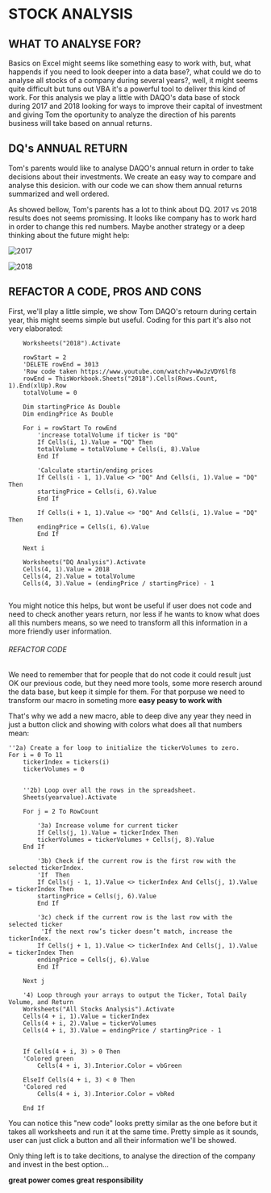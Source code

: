 # STOCK ANALYSIS

## WHAT TO ANALYSE FOR?

Basics on Excel might seems like something easy to work with, but, what happends if you need to look deeper into a data base?, what could we do to analyse all stocks of
a company during several years?, well, it might seems quite difficult but tuns out VBA it's a powerful tool to deliver this kind of work.
For this analysis we play a little with DAQO's data base of stock during 2017 and 2018 looking for ways to improve their capital of investment and giving Tom the oportunity 
to analyze the direction of his parents business will take based on annual returns. 

## DQ's ANNUAL RETURN

Tom's parents would like to analyse DAQO's annual return in order to take decisions about their investments. We create an easy way to compare and analyse this desicion. 
with our code we can show them annual returns summarized and well ordered. 

As showed bellow, Tom's parents has a lot to think about DQ. 2017 vs 2018 results does not seems promissing. It looks like company has to work hard in order to change this 
red numbers. Maybe another strategy or a deep thinking about the future might help: 

![2017](https://user-images.githubusercontent.com/96633294/149430347-f806cb10-776f-42ce-9ef8-b2c7c0173f86.png)

![2018](https://user-images.githubusercontent.com/96633294/149431212-87fb3079-a72f-4072-a881-658324b1ac2d.png)


## REFACTOR A CODE, PROS AND CONS

First, we'll play a little simple, we show Tom DAQO's retourn during certain year, this might seems simple but useful. Coding for this part it's also not very elaborated:

```
    Worksheets("2018").Activate
    
    rowStart = 2
    'DELETE rowEnd = 3013
    'Row code taken https://www.youtube.com/watch?v=WwJzVDY6lf8
    rowEnd = ThisWorkbook.Sheets("2018").Cells(Rows.Count, 1).End(xlUp).Row
    totalVolume = 0
    
    Dim startingPrice As Double
    Dim endingPrice As Double
    
    For i = rowStart To rowEnd
        'increase totalVolume if ticker is "DQ"
        If Cells(i, 1).Value = "DQ" Then
        totalVolume = totalVolume + Cells(i, 8).Value
        End If

        'Calculate startin/ending prices
        If Cells(i - 1, 1).Value <> "DQ" And Cells(i, 1).Value = "DQ" Then
        startingPrice = Cells(i, 6).Value
        End If

        If Cells(i + 1, 1).Value <> "DQ" And Cells(i, 1).Value = "DQ" Then
        endingPrice = Cells(i, 6).Value
        End If

    Next i

    Worksheets("DQ Analysis").Activate
    Cells(4, 1).Value = 2018
    Cells(4, 2).Value = totalVolume
    Cells(4, 3).Value = (endingPrice / startingPrice) - 1
    
  ```

You might notice this helps, but wont be useful if user does not code and need to check another years return, nor less if he wants to know what does all this numbers means, so
we need to transform all this information in a more friendly user information. 

###### REFACTOR CODE

We need to remember that for people that do not code it could result just OK our previous code, but they need more tools, some more reserch around the data base, but keep it
simple for them. For that porpuse we need to transform our macro in someting more **easy peasy to work with**

That's why we add a new macro, able to deep dive any year they need in just a button click and showing with colors what does all that numbers mean: 

```
''2a) Create a for loop to initialize the tickerVolumes to zero.
For i = 0 To 11
    tickerIndex = tickers(i)
    tickerVolumes = 0
    
        
    ''2b) Loop over all the rows in the spreadsheet.
    Sheets(yearvalue).Activate
    
    For j = 2 To RowCount
    
        '3a) Increase volume for current ticker
        If Cells(j, 1).Value = tickerIndex Then
        tickerVolumes = tickerVolumes + Cells(j, 8).Value
    End If
        
        '3b) Check if the current row is the first row with the selected tickerIndex.
        'If  Then
        If Cells(j - 1, 1).Value <> tickerIndex And Cells(j, 1).Value = tickerIndex Then
        startingPrice = Cells(j, 6).Value
        End If
        
        '3c) check if the current row is the last row with the selected ticker
         'If the next row’s ticker doesn’t match, increase the tickerIndex.
        If Cells(j + 1, 1).Value <> tickerIndex And Cells(j, 1).Value = tickerIndex Then
        endingPrice = Cells(j, 6).Value
        End If
    
    Next j
    
    '4) Loop through your arrays to output the Ticker, Total Daily Volume, and Return
    Worksheets("All Stocks Analysis").Activate
    Cells(4 + i, 1).Value = tickerIndex
    Cells(4 + i, 2).Value = tickerVolumes
    Cells(4 + i, 3).Value = endingPrice / startingPrice - 1
    
    
    If Cells(4 + i, 3) > 0 Then
    'Colored green 
        Cells(4 + i, 3).Interior.Color = vbGreen
        
    ElseIf Cells(4 + i, 3) < 0 Then
    'Colored red
        Cells(4 + i, 3).Interior.Color = vbRed
        
    End If
```
You can notice this "new code" looks pretty similar as the one before but it takes all worksheets and run it at the same time. Pretty simple as it sounds, user can just click a
button and all their information we'll be showed. 

Only thing left is to take decitions, to analyse the direction of the company and invest in the best option...

**great power comes great responsibility**

